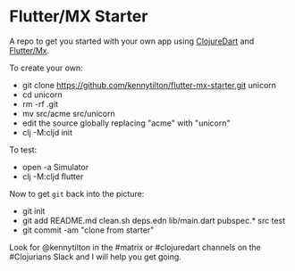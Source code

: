 # Flutter/MX Starter

A repo to get you started with your own app using [ClojureDart](https://github.com/Tensegritics/ClojureDart) and [Flutter/Mx](https://github.com/kennytilton/flutter-mx).

To create your own:

* git clone https://github.com/kennytilton/flutter-mx-starter.git unicorn
* cd unicorn
* rm -rf .git
* mv src/acme src/unicorn
* edit the source globally replacing "acme" with "unicorn"
* clj -M:cljd init

To test:
* open -a Simulator
* clj -M:cljd flutter

Now to get `git` back into the picture:
* git init
* git add README.md clean.sh deps.edn lib/main.dart pubspec.* src test
* git commit -am "clone from starter"

Look for @kennytilton in the #matrix or #clojuredart channels on the #Clojurians Slack and I will help you get going.
